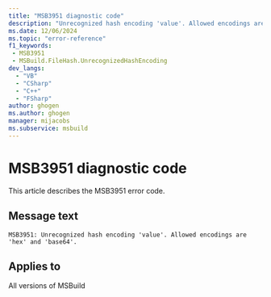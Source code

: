 ```yaml
---
title: "MSB3951 diagnostic code"
description: "Unrecognized hash encoding 'value'. Allowed encodings are 'hex' and 'base64'."
ms.date: 12/06/2024
ms.topic: "error-reference"
f1_keywords:
 - MSB3951
 - MSBuild.FileHash.UnrecognizedHashEncoding
dev_langs:
  - "VB"
  - "CSharp"
  - "C++"
  - "FSharp"
author: ghogen
ms.author: ghogen
manager: mijacobs
ms.subservice: msbuild
---
```


# MSB3951 diagnostic code

<!-- :::ErrorDefinitionDescription::: -->
<!-- :::editable-content name="introDescription"::: -->
This article describes the MSB3951 error code.
<!-- :::editable-content-end::: -->

## Message text

`MSB3951: Unrecognized hash encoding 'value'. Allowed encodings are 'hex' and 'base64'.`

<!-- :::editable-content name="postOutputDescription"::: -->
<!--
{StrBegin="MSB3951: "}
-->
<!-- :::editable-content-end::: -->
<!-- :::ErrorDefinitionDescription-end::: -->

## Applies to

All versions of MSBuild
